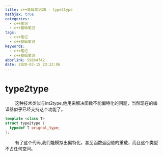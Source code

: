 ```yaml
---
title: c++基础笔记20 - type2type
mathjax: true
categories:
  - c++笔记
  - c++基础笔记
tags:
  - c++笔记
  - c++基础笔记
keywords:
  - c++笔记
  - c++基础笔记
abbrlink: 598b4f42
date: 2020-03-15 23:22:06
---
```


# type2type
&emsp;&emsp; 这种技术类似与int2type,他用来解决函数不能偏特化的问题，当然现在的编译器似乎已经支持这个功能了。
```cpp
template <class T>
struct type2type {
  typedef T orignal_type;
};
```

&emsp;&emsp; 有了这个代码,我们能模拟出偏特化，甚至函数返回值的重载，而且这个类型不占任何空间。
